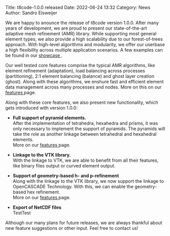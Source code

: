 Title: t8code-1.0.0 released
Date: 2022-06-24 13:32
Category: News
Author: Sandro Elsweijer


We are happy to anounce the release of t8code version 1.0.0. After many years of development, we are proud to present our state-of-the-art adaptive mesh refinement (AMR) library. While supporting most general element types, we also provide a high scalability due to our forest-of-trees approach. With high-level algorithms and modularity, we offer our userbase a high flexibility across multiple application scenarios. A few examples can be found in our <a href="{filename}/pages/2_showcase.html"> showcase </a>.

Our well tested core features comprise the typical AMR algorithms, like element refinement (adaptation), load balancing across processes (partitioning), 2:1 element balancing (balance) and ghost layer creation (ghost). Along with these algorithms, we enshure fast and efficient element data management across many processes and nodes. More on this on our <a href="{filename}/pages/1_features.html"> features </a> page.

Along with these core features, we also present new functionality, which gets introduced with version 1.0.0:

- __Full support of pyramid elements.__  
After the implementation of tetrahedra, hexahedra and prisms, it was only necessary to implement the support of pyramids. The pyramids will take the role as another linkage between tetrahedral and hexahedral elements.  
More on our <a href="{filename}/pages/1_features.html"> features </a> page.

- __Linkage to the VTK library.__  
With the linkage to VTK, we are able to benefit from all their features, like binary files output or curved element output.

- __Support of geometry-based h- and p-refinement__  
Along with the linkage to the VTK library, we now support the linkage to OpenCASCADE Technology. With this, we can enable the geometry-based hex refinement.  
More on our <a href="{filename}/pages/1_features.html"> features </a> page.

- __Export of NetCDF files__  
TestTest

Although our many plans for future releases, we are always thankful about new feature suggestions or other input. Feel free to contact us!